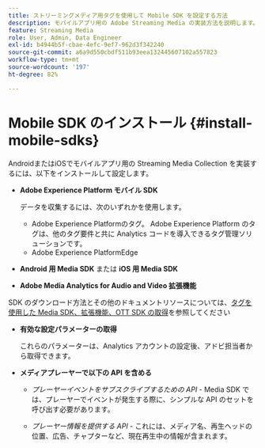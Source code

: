 ```yaml
---
title: ストリーミングメディア用タグを使用して Mobile SDK を設定する方法
description: モバイルアプリ用の Adobe Streaming Media の実装方法を説明します。
feature: Streaming Media
role: User, Admin, Data Engineer
exl-id: b4944b5f-cbae-4efc-9ef7-962d3f342240
source-git-commit: a6a9d550cbdf511b93eea132445607102a557823
workflow-type: tm+mt
source-wordcount: '197'
ht-degree: 82%

---
```


# Mobile SDK のインストール {#install-mobile-sdks}

AndroidまたはiOSでモバイルアプリ用の Streaming Media Collection を実装するには、以下をインストールして設定します。

* **Adobe Experience Platform モバイル SDK**

  データを収集するには、次のいずれかを使用します。
   * Adobe Experience Platformのタグ。 Adobe Experience Platform のタグは、他のタグ要件と共に Analytics コードを導入できるタグ管理ソリューションです。
   * Adobe Experience PlatformEdge

* **Android 用 Media SDK** または **iOS 用 Media SDK**

* **Adobe Media Analytics for Audio and Video 拡張機能**

SDK のダウンロード方法とその他のドキュメントリソースについては、[タグを使用した Media SDK、拡張機能、OTT SDK の取得](/help/getting-started/download-sdks.md)を参照してください

* **有効な設定パラメーターの取得**

  これらのパラメーターは、Analytics アカウントの設定後、アドビ担当者から取得できます。

* **メディアプレーヤーで以下の API を含める**

   * *プレーヤーイベントをサブスクライブするための API* - Media SDK では、プレーヤーでイベントが発生する際に、シンプルな API のセットを呼び出す必要があります。

   * *プレーヤー情報を提供する API* - これには、メディア名、再生ヘッドの位置、広告、チャプターなど、現在再生中の情報が含まれます。

